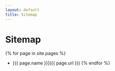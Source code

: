 ```yaml
---
layout: default
title: Sitemap
---
```


Sitemap
=======

{% for page in site.pages %}
-  [{{ page.name }}]({{ page.url }})
{% endfor %}
